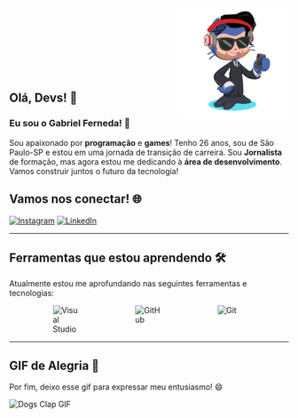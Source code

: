 <img align="right" width="200px" style="margin-top:-20px" src="octocat-1744153908761.png">
</br>
</br>
</br>
</br>
</br>
</br>
 
 
## Olá, Devs! 👋

### Eu sou o Gabriel Ferneda! 🚀

Sou apaixonado por **programação** e **games**! Tenho 26 anos, sou de São Paulo-SP e estou em uma jornada de transição de carreira. Sou **Jornalista** de formação, mas agora estou me dedicando à **área de desenvolvimento**. Vamos construir juntos o futuro da tecnologia!

## Vamos nos conectar! 🌐

[![Instagram](https://i.ibb.co/qkGSp1D/instagram.png)](https://www.instagram.com/gaa_ferneda/)
[![LinkedIn](https://i.ibb.co/RyZx12b/linkedin.png)](https://www.linkedin.com/in/gabriel-ferneda98)

---

## Ferramentas que estou aprendendo 🛠️

Atualmente estou me aprofundando nas seguintes ferramentas e tecnologias:

<div style="display: flex; justify-content: space-evenly; gap: 20px;">
  <img src="https://cdn.jsdelivr.net/gh/devicons/devicon@latest/icons/visualstudio/visualstudio-original.svg" width="50" alt="Visual Studio">
  <img src="https://cdn.jsdelivr.net/gh/devicons/devicon@latest/icons/github/github-original.svg" width="50" alt="GitHub">
  <img src="https://cdn.jsdelivr.net/gh/devicons/devicon@latest/icons/git/git-original.svg" width="50" alt="Git">
</div>

---

## GIF de Alegria 🎉

Por fim, deixo esse gif para expressar meu entusiasmo! 😄

![Dogs Clap GIF](https://media.tenor.com/images/00d9ec8b3b0a4f587f9e2f9c4d0d88f5/tenor.gif)
